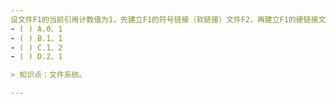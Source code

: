 ```yaml
---
设文件F1的当前引用计数值为1，先建立F1的符号链接（软链接）文件F2，再建立F1的硬链接文件F3，然后删除F1。此时，F2和F3的引用计数值分别是
- ( ) A.0、1 
- ( ) B.1、1 
- ( ) C.1、2 
- ( ) D.2、1

> 知识点：文件系统。

---
```

